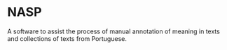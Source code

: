 NASP
====

A software to assist the process of manual annotation of meaning in texts and collections of texts from Portuguese.